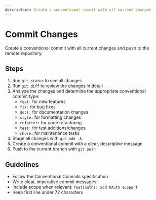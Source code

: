 ```yaml
---
description: Create a conventional commit with all current changes
---
```


# Commit Changes

Create a conventional commit with all current changes and push to the remote repository.

## Steps

1. Run `git status` to see all changes
2. Run `git diff` to review the changes in detail
3. Analyze the changes and determine the appropriate conventional commit type:
   - `feat:` for new features
   - `fix:` for bug fixes
   - `docs:` for documentation changes
   - `style:` for formatting changes
   - `refactor:` for code refactoring
   - `test:` for test additions/changes
   - `chore:` for maintenance tasks
4. Stage all changes with `git add -A`
5. Create a conventional commit with a clear, descriptive message
6. Push to the current branch with `git push`

## Guidelines

- Follow the Conventional Commits specification
- Write clear, imperative commit messages
- Include scope when relevant: `feat(auth): add OAuth support`
- Keep first line under 72 characters
